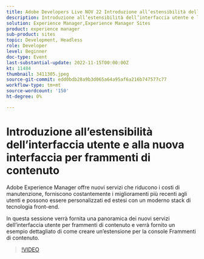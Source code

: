 ```yaml
---
title: Adobe Developers Live NOV 22 Introduzione all’estensibilità dell’interfaccia utente e alla nuova interfaccia utente Frammento di contenuto
description: Introduzione all’estensibilità dell’interfaccia utente e l’Experience Manager UIAdobe per il nuovo frammento di contenuto offre nuovi servizi che riducono i costi di manutenzione, forniscono costantemente agli utenti i miglioramenti più recenti e possono essere personalizzati ed estesi con un moderno stack di tecnologia front-end.In questa sessione verrà fornita una panoramica dei nuovi servizi dell’interfaccia utente per frammenti di contenuto, con un esempio dettagliato di come creare un’estensione per la console Frammenti di contenuto.
solution: Experience Manager,Experience Manager Sites
product: experience manager
sub-product: sites
topic: Development, Headless
role: Developer
level: Beginner
doc-type: Event
last-substantial-update: 2022-11-15T00:00:00Z
kt: 11484
thumbnail: 3411305.jpeg
source-git-commit: edd0bdb28a9b3d065a64a95af6a216b747577c77
workflow-type: tm+mt
source-wordcount: '150'
ht-degree: 0%

---
```


# Introduzione all’estensibilità dell’interfaccia utente e alla nuova interfaccia per frammenti di contenuto

Adobe Experience Manager offre nuovi servizi che riducono i costi di manutenzione, forniscono costantemente i miglioramenti più recenti agli utenti e possono essere personalizzati ed estesi con un moderno stack di tecnologia front-end.

In questa sessione verrà fornita una panoramica dei nuovi servizi dell’interfaccia utente per frammenti di contenuto e verrà fornito un esempio dettagliato di come creare un’estensione per la console Frammenti di contenuto.

>[!VIDEO](https://video.tv.adobe.com/v/3411305/?quality=12&learn=on)
